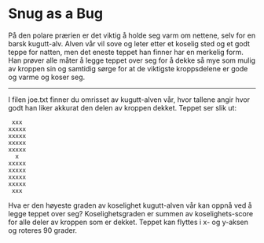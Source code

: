 # Snug as a Bug

På den polare prærien er det viktig å holde seg varm om nettene, selv for en barsk kugutt-alv. Alven vår vil sove og leter etter et koselig sted og et godt teppe for natten, men det eneste teppet han finner har en merkelig form. Han prøver alle måter å legge teppet over seg for å dekke så mye som mulig av kroppen sin og samtidig sørge for at de viktigste kroppsdelene er gode og varme og koser seg.

---

I filen joe.txt finner du omrisset av kugutt-alven vår, hvor tallene angir hvor godt han liker akkurat den delen av kroppen dekket. Teppet ser slik ut:

```
 xxx
xxxxx
xxxxx
xxxxx
xxxxx
  x
xxxxx
xxxxx
xxxxx
xxxxx
 xxx
```

Hva er den høyeste graden av koselighet kugutt-alven vår kan oppnå ved å legge teppet over seg? Koselighetsgraden er summen av koselighets-score for alle deler av kroppen som er dekket. Teppet kan flyttes i x- og y-aksen og roteres 90 grader.
